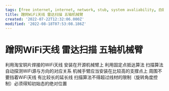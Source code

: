 ```yaml
---
tags: [free internet, internet, network, stub, system avaliability, 白嫖]
title: 蹭网WiFi天线 雷达扫描 五轴机械臂
created: '2022-07-22T12:32:06.000Z'
modified: '2022-08-18T07:53:08.186Z'
---
```


# 蹭网WiFi天线 雷达扫描 五轴机械臂

利用淘宝铜片焊接的WiFi天线 安装在开源机械臂上 利用固定点抵达算法 扫描算法 自动探测WiFi源与方向的对应关系 机械手臂应当安装在比较高的支撑点上 周围不要挡着WiFi天线 有比较长的延长线 扫描算法不得超过线材的限制（旋转角度控制）必须得知初始态的绝对位置

